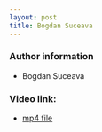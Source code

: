 ```yaml
---
layout: post
title: Bogdan Suceava
---
```


### Author information
* Bogdan Suceava

### Video link:

* [mp4 file](videos/talk-09-03-2021.mp4)

